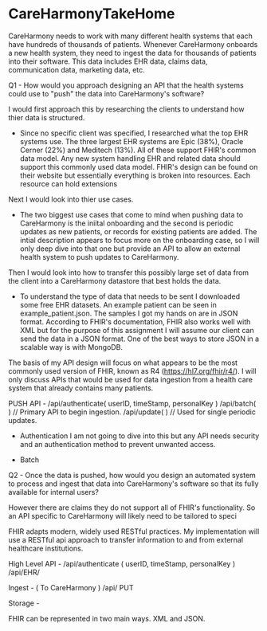 # CareHarmonyTakeHome

CareHarmony needs to work with many different health systems that each have hundreds of thousands of patients. Whenever CareHarmony onboards a new health system, they need to ingest the data for thousands of patients into their software. This data includes EHR data, claims data, communication data, marketing data, etc.

Q1 - How would you approach designing an API that the health systems could use to "push" the data into CareHarmony's software?

I would first approach this by researching the clients to understand how thier data is structured. 
- Since no specific client was specified, I researched what the top EHR systems use. The three largest EHR systems are Epic (38%), Oracle Cerner (22%) and Meditech (13%). All of these support FHIR's common data model. Any new system handling EHR and related data should support this commonly used data model. FHIR's design can be found on their website but essentially everything is broken into resources. Each resource can hold extensions 

Next I would look into thier use cases.
- The two biggest use cases that come to mind when pushing data to CareHarmony is the iniital onboarding and the second is periodic updates as new patients, or records for existing patients are added. The intial description appears to focus more on the onboarding case, so I will only deep dive into that one but provide an API to allow an external health system to push updates to CareHarmony. 

Then I would look into how to transfer this possibly large set of data from the client into a CareHarmony datastore that best holds the data.
- To understand the type of data that needs to be sent I downloaded some free EHR datasets. An example patient can be seen in example_patient.json. The samples I got my hands on are in JSON format. According to FHIR's documentation, FHIR also works well with XML but for the purpose of this assignment I will assume our client can send the data in a JSON format. One of the best ways to store JSON in a scalable way is with MongoDB.


The basis of my API design will focus on what appears to be the most commonly used version of FHIR, known as R4 (https://hl7.org/fhir/r4/). I will only discuss APIs that would be used for data ingestion from a health care system that already contains many patients.

PUSH API -
/api/authenticate( userID, timeStamp, personalKey ) 
/api/batch( ) // Primary API to begin ingestion.
/api/update( ) // Used for single periodic updates.


- Authentication
  I am not going to dive into this but any API needs security and an authentication method to prevent unwanted access.

- Batch
  


Q2 - Once the data is pushed, how would you design an automated system to process and ingest that data into CareHarmony's software so that its fully available for internal users?



However there are claims they do not support all of FHIR's functionality. So an API specific to CareHarmony will likely need to be tailored to speci

FHIR adapts modern, widely used RESTful practices. My implementation will use a RESTful api approach to transfer information to and from external healthcare institutions.


High Level API -
/api/authenticate ( userID, timeStamp, personalKey )
/api/EHR/

Ingest - ( To CareHarmony )
/api/
PUT 


Storage -

FHIR can be represented in two main ways. XML and JSON. 

